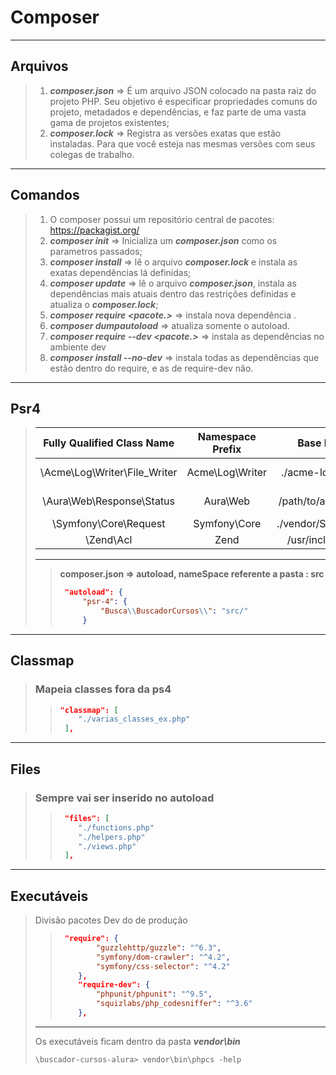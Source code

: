 # Composer

----

##  Arquivos

> 1. ***composer.json*** =>  É um arquivo JSON colocado na pasta raiz do projeto PHP. Seu objetivo é especificar propriedades comuns do projeto, metadados e dependências, e faz parte de uma vasta gama de projetos existentes;
> 2. ***composer.lock*** => Registra as versões exatas que estão instaladas. Para que você esteja nas mesmas versões com seus colegas de trabalho.



----

## Comandos 

> 1. O composer possui um repositório central de pacotes: https://packagist.org/
> 1. ***composer init***       => Inicializa um ***composer.json*** como os parametros passados;
> 2. ***composer install***  => lê o arquivo ***composer.lock*** e instala as exatas dependências lá definidas;
> 3. ***composer update*** => lê o arquivo ***composer.json***, instala as dependências mais atuais dentro das restrições definidas e atualiza o ***composer.lock***;
> 4. ***composer require <pacote.>*** => instala  nova dependência .
> 4. ***composer dumpautoload*** => atualiza somente o autoload.
> 4. ***composer require --dev <pacote.>***  => instala as dependências  no ambiente dev
> 4. ***composer install --no-dev*** => instala todas as dependências que estão dentro do require, e as de require-dev não.

-----

## Psr4 

> | **Fully Qualified Class Name** | **Namespace Prefix** |   **Base Directory**   |          **Resulting File Path**          |
> | :----------------------------: | :------------------: | :--------------------: | :---------------------------------------: |
> | \Acme\Log\Writer\File\_Writer  |   Acme\Log\Writer    | ./acme-log-writer/lib/ |  ./acme-log-writer/lib/File\_Writer.php   |
> |   \Aura\Web\Response\Status    |       Aura\Web       | /path/to/aura-web/src/ | /path/to/aura-web/src/Response/Status.php |
> |     \Symfony\Core\Request      |     Symfony\Core     | ./vendor/Symfony/Core/ |     ./vendor/Symfony/Core/Request.php     |
> |           \Zend\Acl            |         Zend         |  /usr/includes/Zend/   |        /usr/includes/Zend/Acl.php         |
>
> ----
>
> > **composer.json => autoload, nameSpace referente a pasta : src** 
> >
> > ```json
> >  "autoload": {
> >      "psr-4": {
> >          "Busca\\BuscadorCursos\\": "src/"
> >      }
> > ```
> >
> > 

----

## Classmap

> ### Mapeia classes fora da ps4
>
> > ```json
> > "classmap": [
> >     "./varias_classes_ex.php"
> >  ],
> > ```

----

## Files

> ### Sempre vai ser inserido no autoload
>
> > ```json
> >  "files": [
> >     "./functions.php"
> >     "./helpers.php"
> >     "./views.php"
> >  ],
> > ```
> >
> > 

-----

## Executáveis

> Divisão pacotes Dev do de produção
>
> > ```json
> >  "require": {
> >         "guzzlehttp/guzzle": "^6.3",
> >         "symfony/dom-crawler": "^4.2",
> >         "symfony/css-selector": "^4.2"
> >     },
> >     "require-dev": {
> >         "phpunit/phpunit": "^9.5",
> >         "squizlabs/php_codesniffer": "^3.6"
> >     },
> > ```
>
> ----
>
> Os executáveis ficam dentro da pasta ***vendor\bin***
>
> ```powershell
> \buscador-cursos-alura> vendor\bin\phpcs -help
> ```
>
> 
